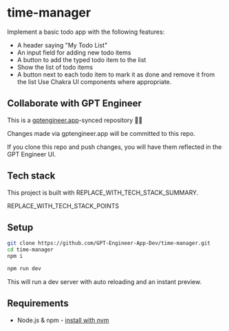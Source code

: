 # time-manager

Implement a basic todo app with the following features:
- A header saying "My Todo List"
- An input field for adding new todo items
- A button to add the typed todo item to the list
- Show the list of todo items
- A button next to each todo item to mark it as done and remove it from the list
Use Chakra UI components where appropriate.

## Collaborate with GPT Engineer

This is a [gptengineer.app](https://gptengineer.app)-synced repository 🌟🤖

Changes made via gptengineer.app will be committed to this repo.

If you clone this repo and push changes, you will have them reflected in the GPT Engineer UI.

## Tech stack

This project is built with REPLACE_WITH_TECH_STACK_SUMMARY.

REPLACE_WITH_TECH_STACK_POINTS

## Setup

```sh
git clone https://github.com/GPT-Engineer-App-Dev/time-manager.git
cd time-manager
npm i
```

```sh
npm run dev
```

This will run a dev server with auto reloading and an instant preview.

## Requirements

- Node.js & npm - [install with nvm](https://github.com/nvm-sh/nvm#installing-and-updating)
